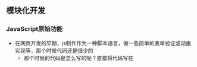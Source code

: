 ## 模块化开发

### JavaScript原始功能

- 在网页开发的早期，js制作作为一种脚本语言，做一些简单的表单验证或动画实现等，那个时候代码还是很少的
  - 那个时候的代码是怎么写的呢？直接将代码写在<script>标签中即可
- 随着ajax异步请求的出现，慢慢形成了前后端的分离
  - 客户端需要完成的事情越来越多，代码量也是与日俱增
  - 为了应对代码量的剧增，我们通常会将代码组织在多个js文件中，进行维护
  - 但是这种维护方式，依然不能避免一些**灾难**性的问题
- 比如全局变量同名问题：
- 另外，**这种代码的编写方式对js文件的`依赖顺序`几乎是强制性的**
  - 但是当js文件过多，比如有几十个的时候，弄清楚它们的顺序是一件比较同时的事情
  - 而且即使你弄清楚顺序了，也不能避免上面出现的这种尴尬问题的发生

模块化解决的两个问题：

- 同名变量的使用问题
- 代码的复用问题

### 匿名函数的解决方案

- 我们可以使用匿名函数来解决方面的重名问题
  - 在aaa.js文件中，我们使用匿名函数

  ![image-20210822164338326](image/image-20210822164338326.png)

- 但是如果我们希望在main.js文件中，用到flag，应该如何处理呢？
  
  - 显然，另外一个文件中不容易使用，因为flag是一个局部变量



### 使用模块作为出口

- 我们可以使用将需要暴露到外面的变量，使用一个模块作为出口，什么意思呢？
- 来看下对应的代码：
- 我们做了什么事情呢？
  - 非常简单，**在匿名函数内部，定义一个对象**
  - **给对象添加各种需要暴露到外面的属性和方法**(不需要暴露的直接定义即可)
  - **最后将这个对象返回，并且在外面使用了一个MoudleA接受**
- 接下来，我们在man.js中怎么使用呢？
  - 我们只需要使用属于自己模块的属性和方法即可
- 这就是模块最基础的封装，事实上模块的封装还有很多高级的话题：
  - 但是我们这里就是要认识一下为什么需要模块，以及模块的原始雏形
  - 幸运的是，前端模块化开发已经有了很多既有的规范，以及对应的实现方案
- 常见的模块化规范：
  - `CommonJS`、`AMD`、`CMD`，也有ES6的`Modules`

#### 实例代码

在bbb.js中通过匿名函数 + 抛出对象的方式，在其他的地方使用

 ```javascript
var moduleB = (function (){

    var obj = {}
    var name = "waws"
    var flag = true

    function sum(num1,num2){
        return num1 + num2
    }

    obj.name = name
    obj.flag = flag
    obj.sum = sum

    return obj
})()
 ```

在·`aaa.js`中我们使用在`bbb`模块中创建的`moduleB`对象，进行逻辑

```javascript
;(function (){
    if (moduleB.flag){
        console.log("waws 就是神!!!")
    }

    console.log(moduleB.sum(10,20))
})()
```

index.html中进行引入

```html
<!DOCTYPE html>
<html lang="en">
<head>
    <meta charset="UTF-8">
    <title>Title</title>
    <script src="bbb.js"></script>
    <script src="aaa.js"></script>
</head>
<body>

</body>
</html>
```

效果展示

![企业微信截图_20210822165631](image/企业微信截图_20210822165631.png)

### CommonJS

- 模块化有两个核心：导出和导入

- CommonJS的导出：

  ![image-20210822170130718](image/image-20210822170130718.png)

- CommonJS的导入

  ![image-20210822170230393](image/image-20210822170230393.png)

